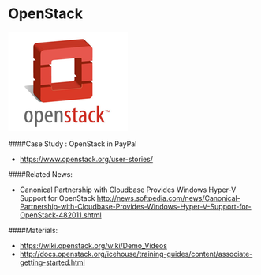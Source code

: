# OpenStack

![icon](https://raw.githubusercontent.com/luckyyd/OpenStack-ToolsTeam/master/res/logo.png)

####Case Study : OpenStack in PayPal
* https://www.openstack.org/user-stories/


####Related News:

* Canonical Partnership with Cloudbase Provides Windows Hyper-V Support for OpenStack
http://news.softpedia.com/news/Canonical-Partnership-with-Cloudbase-Provides-Windows-Hyper-V-Support-for-OpenStack-482011.shtml



####Materials:
* https://wiki.openstack.org/wiki/Demo_Videos
* http://docs.openstack.org/icehouse/training-guides/content/associate-getting-started.html


